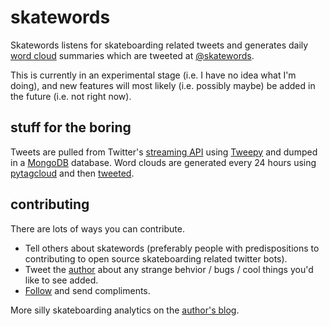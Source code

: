 skatewords
=========

Skatewords listens for skateboarding related tweets and generates daily [word cloud](http://en.wikipedia.org/wiki/Tag_cloud) summaries which are tweeted at [@skatewords](https://twitter.com/skatewords).

This is currently in an experimental stage (i.e. I have no idea what I'm doing), and new features will most likely (i.e. possibly maybe) be added in the future (i.e. not right now).

stuff for the boring
--------------------
Tweets are pulled from Twitter's [streaming API](https://dev.twitter.com/docs/api/streaming) using [Tweepy](http://www.tweepy.org/) and dumped in a [MongoDB](http://www.mongodb.org/) database.  Word clouds are generated every 24 hours using [pytagcloud](https://pypi.python.org/pypi/pytagcloud) and then [tweeted](http://www.twitter.com/skatewords).

contributing
------------
There are lots of ways you can contribute.

 - Tell others about skatewords (preferably people with predispositions to contributing to open source skateboarding related twitter bots).
 - Tweet the [author](https://www.twitter.com/bcbwilla) about any strange behvior / bugs / cool things you'd like to see added.
 - [Follow](https://twitter.com/skatewords) and send compliments.

More silly skateboarding analytics on the [author's blog](http://www.electronexchange.net).
